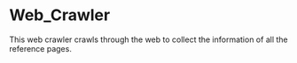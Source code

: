 # Web_Crawler
This web crawler crawls through the web to collect the information of all the reference pages.

